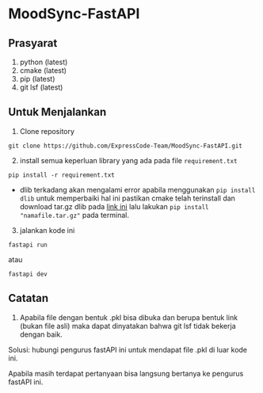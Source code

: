 # MoodSync-FastAPI

## Prasyarat
1. python (latest)
2. cmake (latest)
3. pip (latest)
4. git lsf (latest)

## Untuk Menjalankan
1. Clone repository

```
git clone https://github.com/ExpressCode-Team/MoodSync-FastAPI.git
```

2. install semua keperluan library yang ada pada file `requirement.txt`

```
pip install -r requirement.txt
```

+ dlib terkadang akan mengalami error apabila menggunakan `pip install dlib` untuk memperbaiki hal ini pastikan cmake telah terinstall dan download tar.gz dlib pada [link ini](https://pypi.org/project/dlib/#files) lalu lakukan `pip install "namafile.tar.gz"` pada terminal.

3. jalankan kode ini

```
fastapi run
```

atau 

```
fastapi dev
```

## Catatan
1. Apabila file dengan bentuk .pkl bisa dibuka dan berupa bentuk link (bukan file asli) maka dapat dinyatakan bahwa git lsf tidak bekerja dengan baik.

Solusi: hubungi pengurus fastAPI ini untuk mendapat file .pkl di luar kode ini.


Apabila masih terdapat pertanyaan bisa langsung bertanya ke pengurus fastAPI ini.